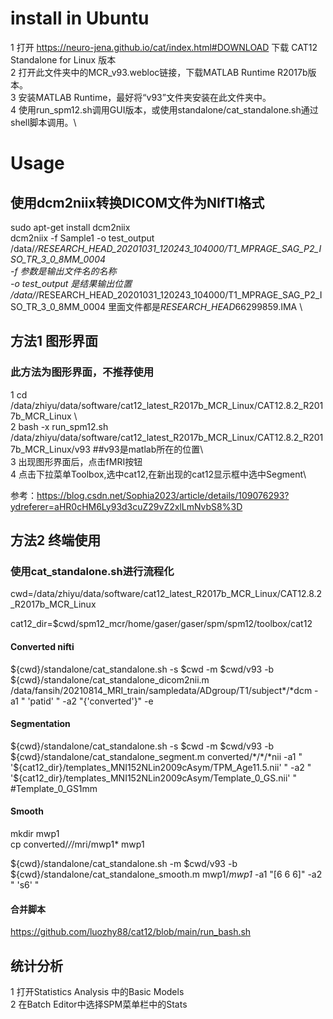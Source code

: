 # install in Ubuntu
1 打开 https://neuro-jena.github.io/cat/index.html#DOWNLOAD 下载 CAT12 Standalone for Linux 版本\
2 打开此文件夹中的MCR_v93.webloc链接，下载MATLAB Runtime R2017b版本。\
3 安装MATLAB Runtime，最好将“v93”文件夹安装在此文件夹中。\
4 使用run_spm12.sh调用GUI版本，或使用standalone/cat_standalone.sh通过shell脚本调用。\

# Usage

## 使用dcm2niix转换DICOM文件为NIfTI格式
sudo apt-get install dcm2niix\
dcm2niix -f Sample1 -o test_output /data/*/RESEARCH_HEAD_20201031_120243_104000/T1_MPRAGE_SAG_P2_ISO_TR_3_0_8MM_0004  \
  -f 参数是输出文件名的名称\
  -o test_output 是结果输出位置\
  /data/*/RESEARCH_HEAD_20201031_120243_104000/T1_MPRAGE_SAG_P2_ISO_TR_3_0_8MM_0004 里面文件都是*RESEARCH_HEAD*66299859.IMA \

## 方法1 图形界面

### 此方法为图形界面，不推荐使用  
1  cd /data/zhiyu/data/software/cat12_latest_R2017b_MCR_Linux/CAT12.8.2_R2017b_MCR_Linux \  
2  bash -x run_spm12.sh /data/zhiyu/data/software/cat12_latest_R2017b_MCR_Linux/CAT12.8.2_R2017b_MCR_Linux/v93 ##v93是matlab所在的位置\     
3  出现图形界面后，点击fMRI按钮  
4  点击下拉菜单Toolbox,选中cat12,在新出现的cat12显示框中选中Segment\  



参考：https://blog.csdn.net/Sophia2023/article/details/109076293?ydreferer=aHR0cHM6Ly93d3cuZ29vZ2xlLmNvbS8%3D

## 方法2 终端使用
### 使用cat_standalone.sh进行流程化

cwd=/data/zhiyu/data/software/cat12_latest_R2017b_MCR_Linux/CAT12.8.2_R2017b_MCR_Linux  

cat12_dir=$cwd/spm12_mcr/home/gaser/gaser/spm/spm12/toolbox/cat12  

#### Converted nifti

${cwd}/standalone/cat_standalone.sh -s $cwd -m $cwd/v93    -b ${cwd}/standalone/cat_standalone_dicom2nii.m  /data/fansih/20210814_MRI_train/sampledata/ADgroup/T1/subject*/*dcm   -a1 " 'patid' " -a2 "{'converted'}" -e  

#### Segmentation

${cwd}/standalone/cat_standalone.sh  -s $cwd -m $cwd/v93 -b ${cwd}/standalone/cat_standalone_segment.m  converted/*/*/*nii  -a1 " '${cat12_dir}/templates_MNI152NLin2009cAsym/TPM_Age11.5.nii' "   -a2 " '${cat12_dir}/templates_MNI152NLin2009cAsym/Template_0_GS.nii' "  #Template_0_GS1mm  

#### Smooth
mkdir mwp1  
cp converted/*/*/mri/mwp1* mwp1  

${cwd}/standalone/cat_standalone.sh -m $cwd/v93 -b ${cwd}/standalone/cat_standalone_smooth.m  mwp1/*mwp1* -a1 "[6 6 6]" -a2 " 's6' "  

#### 合并脚本
https://github.com/luozhy88/cat12/blob/main/run_bash.sh
## 统计分析
1 打开Statistics Analysis 中的Basic Models  
2 在Batch Editor中选择SPM菜单栏中的Stats
